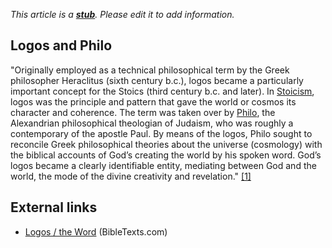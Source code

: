 *This article is a **[stub](http://www.theopedia.com/Category:Theopedia_stubs "Category:Theopedia stubs")**. Please edit it to add information.*
## Logos and Philo

"Originally employed as a technical philosophical term by the Greek
philosopher Heraclitus (sixth century b.c.), logos became a
particularly important concept for the Stoics (third century b.c.
and later). In
[Stoicism](index.php?title=Stoicism&action=edit&redlink=1 "Stoicism (page does not exist)"),
logos was the principle and pattern that gave the world or cosmos
its character and coherence. The term was taken over by
[Philo](index.php?title=Philo&action=edit&redlink=1 "Philo (page does not exist)"),
the Alexandrian philosophical theologian of Judaism, who was
roughly a contemporary of the apostle Paul. By means of the logos,
Philo sought to reconcile Greek philosophical theories about the
universe (cosmology) with the biblical accounts of God’s creating
the world by his spoken word. God’s logos became a clearly
identifiable entity, mediating between God and the world, the mode
of the divine creativity and revelation."
[[1]](http://www.bibletexts.com/glossary/logos.htm)

## External links

-   [Logos / the Word](http://www.bibletexts.com/glossary/logos.htm)
    (BibleTexts.com)



